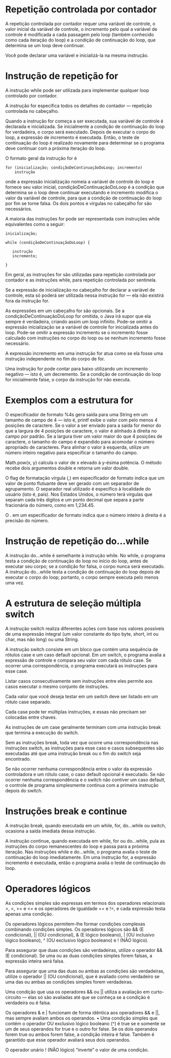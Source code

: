 # Repetição controlada por contador 

A repetição controlada por contador requer uma variável de controle, o valor inicial da variável de controle, o incremento pelo qual a variável de controle é modificada
a cada passagem pelo loop (também conhecido como cada iteração do loop) e a condição de continuação do loop, que determina se um loop deve continuar.

Você pode declarar uma variável e inicializá-la na mesma instrução.

# Instrução de repetição for 

A instrução while pode ser utilizada para implementar qualquer loop controlado por contador. 

A instrução for especifica todos os detalhes do contador — repetição controlada no cabeçalho. 

Quando a instrução for começa a ser executada, sua variável de controle é declarada e inicializada. Se inicialmente a condição de continuação do loop for verdadeira, o
corpo será executado. Depois de executar o corpo do loop, a expressão de incremento é executada. Então, o teste de continuação do loop é realizado novamente para 
determinar se o programa deve continuar com a próxima iteração do loop.

 O formato geral da instrução for é 
~~~
for (inicialização; condiçãoDeContinuaçãoDoLoop; incremento) 
    instrução
 ~~~     
onde a expressão inicialização nomeia a variável de controle do loop e fornece seu valor inicial, condiçãoDeContinuaçãoDoLoop é a condição que determina se o
loop deve continuar executando e incremento modifica o valor da variável de controle, para que a condição de continuação do loop por fim se torne falsa. Os dois
pontos e vírgulas no cabeçalho for são necessários.

A maioria das instruções for pode ser representada com instruções while equivalentes como a seguir: 
~~~
inicialização;

while (condiçãoDeContinuaçãoDoLoop) {

   instrução 
   incremento;
   
}
~~~
Em geral, as instruções for são utilizadas para repetição controlada por contador e as instruções while, para repetição controlada por sentinela. 

Se a expressão de inicialização no cabeçalho for declarar a variável de controle, esta só poderá ser utilizada nessa instrução for — ela não existirá fora da instrução
for.

As expressões em um cabeçalho for são opcionais. Se a condiçãoDeContinuaçãoDoLoop for omitida, o Java irá supor que ela sempre é verdadeira, criando assim um loop 
infinito. Pode-se omitir a expressão inicialização se a variável de controle for inicializada antes do loop. Pode-se omitir a expressão incremento se o 
incremento fosse calculado com instruções no corpo do loop ou se nenhum incremento fosse necessário.

A expressão incremento em uma instrução for atua como se ela fosse uma instrução independente no fim do corpo de for. 

Uma instrução for pode contar para baixo utilizando um incremento negativo — isto é, um decremento. Se a condição de continuação do loop for inicialmente false, 
o corpo da instrução for não executa.

# Exemplos com a estrutura for 

O especificador de formato %4s gera saída para uma String em um tamanho de campo de 4 — isto é, printf exibe o valor com pelo menos 4 posições de caractere. Se o
valor a ser enviado para a saída for menor do que a largura de 4 posições de caractere, o valor é alinhado à direita no campo por padrão. Se a largura tiver um
valor maior do que 4 posições de caractere, o tamanho do campo é expandido para acomodar o número apropriado de caracteres. Para alinhar o valor à esquerda,
utilize um número inteiro negativo para especificar o tamanho do campo.

Math.pow(x, y) calcula o valor de x elevado à y-ésima potência. O método recebe dois argumentos double e retorna um valor double. 

O flag de formatação vírgula (,) em especificador de formato indica que um valor de ponto flutuante deve ser gerado com um separador de agrupamento. O separador
real utilizado é específico à localidade do usuário (isto é, país). Nos Estados Unidos, o número terá vírgulas que separam cada três dígitos e um ponto decimal que 
separa a parte fracionária do número, como em 1,234.45.

O . em um especificador de formato indica que o número inteiro à direita é a precisão do número.

# Instrução de repetição do…while 

A instrução do…while é semelhante à instrução while. No while, o programa testa a condição de continuação do loop no início do loop, antes de executar seu corpo; se a
condição for falsa, o corpo nunca será executado. A instrução do…while testa a condição de continuação do loop depois de executar o corpo do loop; portanto, o corpo 
sempre executa pelo menos uma vez.

# A estrutura de seleção múltipla switch 

A instrução switch realiza diferentes ações com base nos valores possíveis de uma expressão integral (um valor constante do tipo byte, short, int ou char, mas não 
long) ou uma String.

A instrução switch consiste em um bloco que contém uma sequência de rótulos case e um caso default opcional. Em um switch, o programa avalia a expressão de controle e 
compara seu valor com cada rótulo case. Se ocorrer uma correspondência, o programa executará as instruções para esse case.

Listar casos consecutivamente sem instruções entre eles permite aos casos executar o mesmo conjunto de instruções. 

Cada valor que você deseja testar em um switch deve ser listado em um rótulo case separado. 

Cada case pode ter múltiplas instruções, e essas não precisam ser colocadas entre chaves. 

As instruções de um case geralmente terminam com uma instrução break que termina a execução do switch. 

Sem as instruções break, toda vez que ocorre uma correspondência nas instruções switch, as instruções para esse caso e casos subsequentes são executadas até que uma
instrução break ou o fim do switch seja encontrado.

Se não ocorrer nenhuma correspondência entre o valor da expressão controladora e um rótulo case, o caso default opcional é executado. Se não ocorrer nenhuma 
correspondência e o switch não contiver um caso default, o controle de programa simplesmente continua com a primeira instrução depois do switch.

# Instruções break e continue 

A instrução break, quando executada em um while, for, do…while ou switch, ocasiona a saída imediata dessa instrução. 

A instrução continue, quando executada em while, for ou do…while, pula as instruções do corpo remanescentes do loop e passa para a próxima iteração. Nas instruções
while e do…while, o programa avalia o teste de continuação do loop imediatamente. Em uma instrução for, a expressão incremento é executada, então o programa avalia o
teste de continuação do loop.

# Operadores lógicos 

As condições simples são expressas em termos dos operadores relacionais >, <, >= e <= e os operadores de igualdade == e !=, e cada expressão testa apenas uma condição.

Os operadores lógicos permitem-lhe formar condições complexas combinando condições simples. Os operadores lógicos são && (E condicional), || (OU condicional), 
& (E lógico booleano), | (OU inclusivo lógico booleano), ^ (OU exclusivo lógico booleano) e ! (NÃO lógico).

Para assegurar que duas condições são verdadeiras, utilize o operador && (E condicional). Se uma ou as duas condições simples forem falsas, a expressão inteira será falsa.

Para assegurar que uma das duas ou ambas as condições são verdadeiras, utilize o operador || (OU condicional), que é avaliado como verdadeiro se uma das ou ambas as 
condições simples forem verdadeiras.

Uma condição que usa os operadores && ou || utiliza a avaliação em curto-circuito — elas só são avaliadas até que se conheça se a condição é verdadeira ou é falsa.

Os operadores & e | funcionam de forma idêntica aos operadores && e ||, mas sempre avaliam ambos os operandos. • Uma condição simples que contém o operador OU exclusivo lógico booleano (^) é true se e somente se um de seus operandos for true e o outro for false. Se os dois operandos forem true ou ambos forem false, a condição inteira é false. Também é garantido que esse operador avaliará seus dois operandos.

O operador unário ! (NÃO lógico) “inverte” o valor de uma condição.
